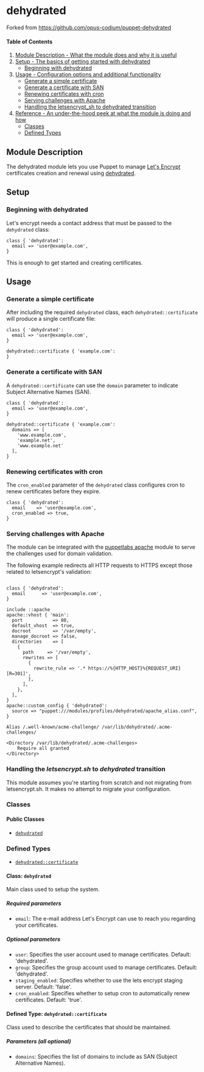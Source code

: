 # dehydrated

Forked from https://github.com/opus-codium/puppet-dehydrated

#### Table of Contents

1. [Module Description - What the module does and why it is useful](#module-description)
2. [Setup - The basics of getting started with dehydrated](#setup)
    * [Beginning with dehydrated](#beginning-with-dehydrated)
3. [Usage - Configuration options and additional functionality](#usage)
    * [Generate a simple certificate](#generate-a-simple-certificate)
    * [Generate a certificate with SAN](#generate-a-certificate-with-san)
    * [Renewing certificates with cron](#renewing-certificates-with-cron)
    * [Serving challenges with Apache](#serving-challenges-with-apache)
    * [Handling the letsencrypt\_sh to dehydrated transition](#handling-the-letsencryptsh-to-dehydrated-transition)
4. [Reference - An under-the-hood peek at what the module is doing and how](#reference)
    * [Classes](#classes)
    * [Defined Types](#defined-types)

## Module Description

The dehydrated module lets you use Puppet to manage [Let's Encrypt](https://letsencrypt.org/) certificates creation and renewal using [dehydrated](https://github.com/lukas2511/dehydrated).

## Setup

### Beginning with dehydrated

Let's encrypt needs a contact address that must be passed to the `dehydrated` class:

```puppet
class { 'dehydrated':
  email => 'user@example.com',
}
```

This is enough to get started and creating certificates.

## Usage

### Generate a simple certificate

After including the required `dehydrated` class, each `dehydrated::certificate` will produce a single certificate file:

```puppet
class { 'dehydrated':
  email => 'user@example.com',
}

dehydrated::certificate { 'example.com':
}
```

### Generate a certificate with SAN

A `dehydrated::certificate` can use the `domain` parameter to indicate Subject Alternative Names (SAN).

```puppet
class { 'dehydrated':
  email => 'user@example.com',
}

dehydrated::certificate { 'example.com':
  domains => [
    'www.example.com',
    'example.net',
    'www.example.net'
  ],
}
```

### Renewing certificates with cron

The `cron_enabled` parameter of the `dehydrated` class configures cron to renew certificates before they expire.

```puppet
class { 'dehydrated':
  email    => 'user@example.com',
  cron_enabled => true,
}
```

### Serving challenges with Apache

The module can be integrated with the [puppetlabs apache](https://forge.puppet.com/puppetlabs/apache) module to serve the challenges used for domain validation.

The following example redirects all HTTP requests to HTTPS except those related to letsencrypt's validation:

```puppet

class { 'dehydrated':
  email      => 'user@example.com',
}

include ::apache
apache::vhost { 'main':
  port           => 80,
  default_vhost  => true,
  docroot        => '/var/empty',
  manage_docroot => false,
  directories    => [
    {
      path     => '/var/empty',
      rewrites => [
        {
          rewrite_rule => '.* https://%{HTTP_HOST}%{REQUEST_URI} [R=301]',
        },
      ],
    },
  ],
}
apache::custom_config { 'dehydrated':
  source => "puppet:///modules/profiles/dehydrated/apache_alias.conf",
}
```

```puppet
Alias /.well-known/acme-challenge/ /var/lib/dehydrated/.acme-challenges/

<Directory /var/lib/dehydrated/.acme-challenges>
    Require all granted
</Directory>
```

### Handling the *letsencrypt.sh* to *dehydrated* transition

This module assumes you're starting from scratch and not migrating from letsencrypt.sh. It makes no attempt to migrate your configuration.

### Classes

#### Public Classes

* [`dehydrated`](#class-dehydrated)

### Defined Types

* [`dehydrated::certificate`](#defined-type-dehydratedcertificate)

#### Class: `dehydrated`

Main class used to setup the system.

##### Required parameters

* `email`: The e-mail address Let's Encrypt can use to reach you regarding your certificates.

##### Optional parameters

* `user`: Specifies the user account used to manage certificates. Default: 'dehydrated'.
* `group`: Specifies the group account used to manage certificates. Default: 'dehydrated'.
* `staging_enabled`: Specifies whether to use the lets encrypt staging server. Default: 'false'.
* `cron_enabled`: Specifies whether to setup cron to automatically renew certificates. Default: 'true'.

#### Defined Type: `dehydrated::certificate`

Class used to describe the certificates that should be maintained.

##### Parameters (all optional)

* `domains`: Specifies the list of domains to include as SAN (Subject Alternative Names).

